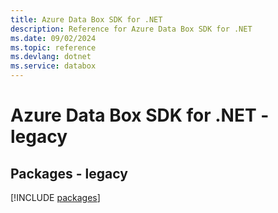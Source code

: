 ```yaml
---
title: Azure Data Box SDK for .NET
description: Reference for Azure Data Box SDK for .NET
ms.date: 09/02/2024
ms.topic: reference
ms.devlang: dotnet
ms.service: databox
---
```

# Azure Data Box SDK for .NET - legacy
## Packages - legacy
[!INCLUDE [packages](data-box-index.md)]